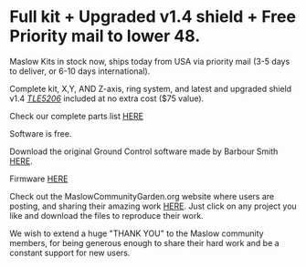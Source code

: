 # Full kit + Upgraded v1.4 shield + Free Priority mail to lower 48.

Maslow Kits in stock now, ships today from USA via priority mail (3-5 days to deliver, or 6-10 days international).

Complete kit, X,Y, AND Z-axis, ring system, and latest and upgraded shield v1.4 [*TLE5206*](https://www.eastbaysource.com/blogs/product-info/product-detail) included at no extra cost ($75 value).

Check our complete parts list [HERE](https://www.eastbaysource.com/blogs/news/maslow-full-kit-parts-list)

Software is free.

Download the original Ground Control software made by Barbour Smith [HERE](https://github.com/MaslowCNC/GroundControl/releases).

Firmware [HERE](https://github.com/MaslowCNC/Firmware/releases/)

Check out the MaslowCommunityGarden.org website where users are posting, and sharing their amazing work [HERE](http://maslowcommunitygarden.org/index.html). Just click on any project you like and download the files to reproduce their work. 

We wish to extend a huge "THANK YOU" to the Maslow community members, for being generous enough to share their hard work and be a constant support for new users. 


